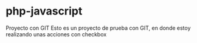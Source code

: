 # php-javascript
Proyecto con GIT
Esto es un proyecto de prueba con GIT, en donde estoy realizando unas acciones con checkbox
